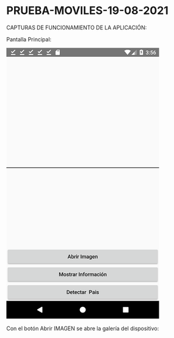 # PRUEBA-MOVILES-19-08-2021

CAPTURAS DE FUNCIONAMIENTO DE LA APLICACIÓN:

Pantalla Principal:

![alt text](https://github.com/SebastianCarvajal/PRUEBA-MOVILES-19-08-2021/blob/main/Capturas/captura1.png)

Con el botón Abrir IMAGEN se abre la galería del dispositivo:

